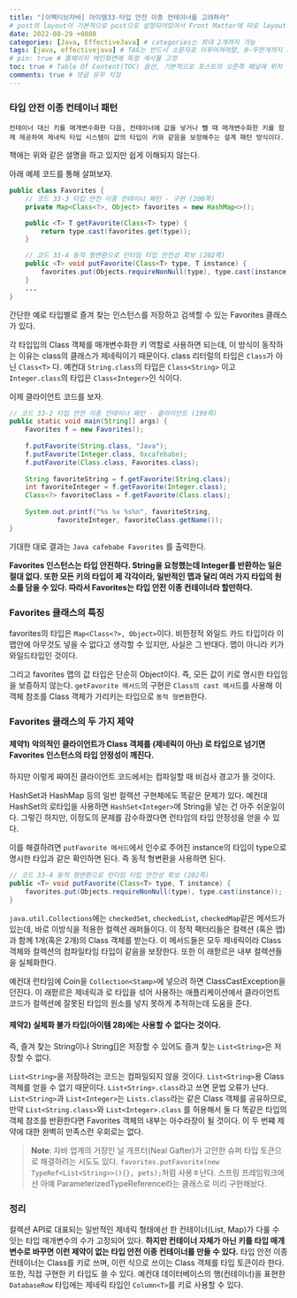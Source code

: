 ```yaml
---
title: "[이펙티브자바] 아이템33-타입 안전 이종 컨테이너를 고려하라"
# post의 layout이 기본적으로 post으로 설정되어있어서 Front Matter에 따로 layout변수를 만들어 주지 않아도 된다.
date: 2022-08-29 +0800
categories: [Java, EffectiveJava] # categories는 최대 2개까지 가능
tags: [java, effectivejava] # TAG는 반드시 소문자로 이루어져야함, 0~무한개까지 지정 가능
# pin: true # 홈페이지 메인화면에 특정 게시물 고정
toc: true # Table Of Content(TOC) 옵션, 기본적으로 포스트의 오른쪽 패널에 위치
comments: true # 댓글 유무 지정
---
```


### 타입 안전 이종 컨테이너 패턴

```
컨테이너 대신 키를 매개변수화한 다음, 컨테이너에 값을 넣거나 뺄 때 매개변수화한 키를 함께 제공하여 제네릭 타입 시스템이 값의 타입이 키와 같음을 보장해주는 설계 패턴 방식이다.
```

책에는 위와 같은 설명을 하고 있지만 쉽게 이해되지 않는다.

아래 예제 코드를 통해 살펴보자.

```java
public class Favorites {
    // 코드 33-3 타입 안전 이종 컨테이너 패턴 - 구현 (200쪽)
    private Map<Class<?>, Object> favorites = new HashMap<>();

    public <T> T getFavorite(Class<T> type) {
        return type.cast(favorites.get(type));
    }

    // 코드 33-4 동적 형변환으로 런타임 타입 안전성 확보 (202쪽)
    public <T> void putFavorite(Class<T> type, T instance) {
        favorites.put(Objects.requireNonNull(type), type.cast(instance));
    }
    ...
}
```

간단한 예로 타입별로 즐겨 찾는 인스턴스를 저장하고 검색할 수 있는 Favorites 클래스가 있다.

각 타입입의 Class 객체를 매개변수화한 키 역할로 사용하면 되는데, 이 방식이 동작하는 이유는 class의 클래스가 제네릭이기 때문이다. class 리터럴의 타입은 `Class`가 아닌 `Class<T>` 다. 예컨대 `String.class`의 타입은 `Class<String>` 이고 `Integer.class`의 타입은 `Class<Integer>`인 식이다.

이제 클라이언트 코드를 보자.

```java
// 코드 33-2 타입 안전 이종 컨테이너 패턴 - 클라이언트 (199쪽)
public static void main(String[] args) {
    Favorites f = new Favorites();
    
    f.putFavorite(String.class, "Java");
    f.putFavorite(Integer.class, 0xcafebabe);
    f.putFavorite(Class.class, Favorites.class);
    
    String favoriteString = f.getFavorite(String.class);
    int favoriteInteger = f.getFavorite(Integer.class);
    Class<?> favoriteClass = f.getFavorite(Class.class);
    
    System.out.printf("%s %x %s%n", favoriteString,
            favoriteInteger, favoriteClass.getName());
}
```

기대한 대로 결과는 `Java cafebabe Favorites` 를 출력한다.

<b>Favorites 인스턴스는 타입 안전하다. String을 요청했는데 Integer를 반환하는 일은 절대 없다. 또한 모든 키의 타입이 제  각각이라, 일반적인 맵과 달리 여러 가지 타입의 원소를 담을 수 있다. 따라서 Favorites는 타입 안전 이종 컨테이너라 할만하다.</b>

### Favorites 클래스의 특징
favorites의 타입은 `Map<Class<?>, Object>`이다. 비한정적 와일드 카드 타입이라 이 맵안에 아무것도 넣을 수 없다고 생각할 수 있지만, 사실은 그 반대다. 맵이 아니라 키가 와일드타입인 것이다.

그리고 favorites 맵의 값 타입은 단순히 Object이다. 즉, 모든 값이 키로 명시한 타입임을 보증하지 않는다. `getFavorite 메서드`의 구현은 `Class의 cast 메서`드를 사용해 이 객체 참조를 Class 객체가 가리키는 타입으로 `동적 형변환`한다.

### Favorites 클래스의 두 가지 제약

#### 제약1) 악의적인 클라이언트가 Class 객체를 (제네릭이 아닌) 로 타입으로 넘기면 Favorites 인스턴스의 타입 안정성이 깨진다.
하지만 이렇게 짜여진 클라이언트 코드에서는 컴파일할 때 비검사 경고가 뜰 것이다.

HashSet과 HashMap 등의 일반 컬렉션 구현체에도 똑같은 문제가 있다. 예컨대 HashSet의 로타입을 사용하면 `HashSet<Integer>`에 String을 넣는 건 아주 쉬운일이다. 그렇긴 하지만, 이정도의 문제를 감수하겠다면 런타임의 타입 안정성을 얻을 수 있다.

이를 해결하려면 `putFavorite 메서드`에서 인수로 주어진 instance의 타입이 type으로 명시한 타입과 같은 확인하면 된다. 즉 동적 형변환을 사용하면 된다.

```java
// 코드 33-4 동적 형변환으로 런타임 타입 안전성 확보 (202쪽)
public <T> void putFavorite(Class<T> type, T instance) {
    favorites.put(Objects.requireNonNull(type), type.cast(instance));
}
```

`java.util.Collections`에는 `checkedSet`, `checkedList`, `checkedMap`같은 메서드가 있는데, 바로 이방식을 적용한 컬렉션 래퍼들이다. 이 정적 팩터리들은 컬렉션 (혹은 맵)과 함께 1개(혹은 2개)의 Class 객체를 받는다. 이 메서드들은 모두 제네릭이라 Class 객체와 컬렉션의 컴파일타임 타입이 같음을 보장한다. 또한 이 래펃르은 내부 컬렉션들을 실체화한다.

예컨대 런타임에 Coin을 `Collection<Stamp>`에 넣으려 하면 ClassCastException을 던진다. 이 래펃르은 제네릭과 로 타입을 섞어 사용하는 애플리케이션에서 클라이언트 코드가 컬렉션에 잘못된 타입의 원소를 넣지 못하게 추적하는데 도움을 준다.


#### 제약2) 실체화 불가 타입(아이템 28)에는 사용할 수 없다는 것이다.
즉, 즐겨 찾는 String이나 String[]은 저장할 수 있어도 즐겨 찾는 `List<String>`은 저장할 수 없다.

`List<String>`을 저장하려는 코드는 컴파일되지 않을 것이다. `List<String>`용 Class 객체를 얻을 수 없기 때문이다. `List<String>.class`라고 쓰면 문법 오류가 난다. `List<String>`과 `List<Integer>`는 `Lists.class`라는 같은 Class 객체를 공유하므로, 만약 `List<String.class>`와 `List<Integer>.class` 를 허용해서 둘 다 똑같은 타입의 객체 참조를 반환한다면 Favorites 객체의 내부는 아수라장이 될 것이다. 이 두 번쨰 제약에 대한 완벽히 만족스런 우회로는 없다.

> **Note**: 자바 업계의 거장인 닐 개프터(Neal Gafter)가 고안한 슈퍼 타입 토큰으로 해결하려는 시도도 있다. `favorites.putFavorite(new TypeRef<List<String>>(){}, pets);`처럼 사용ㅎ난다. 스프링 프레임워크에선 아예 ParameterizedTypeReference라는 클래스로 미리 구현해놨다.

### 정리
컬렉션 API로 대표되는 일반적인 제네릭 형태에선 한 컨테이너(List, Map)가 다룰 수 잇는 타입 매개변수의 수가 고정되어 있다. <b>하지만 컨테이너 자체가 아닌 키를 타입 매개변수로 바꾸면 이런 제약이 없는 타입 안전 이종 컨테이너를 만들 수 있다.</b> 타입 안전 이종 컨테이너는 Class를 키로 쓰며, 이런 식으로 쓰이는 Class 객체를 타입 토큰이라 한다. 또한, 직접 구현한 키 타입도 쓸 수 있다. 예컨대 데이터베이스의 행(컨테이너)을 표현한 `DatabaseRow` 타입에는 제네릭 타입인 `Column<T>`를 키로 사용할 수 있다.